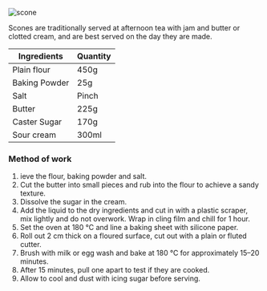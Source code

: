![scone](resource:assets/images/spongeBiscuitsCakes/scones.png)

Scones are traditionally served at afternoon tea with jam and butter or clotted cream, and are best served on the day they are made.

| Ingredients           | Quantity               |
|-----------------------|------------------------|
| Plain flour           | 450g                   |
| Baking Powder         | 25g                    |
| Salt                  | Pinch                  |
| Butter                | 225g                   |
| Caster Sugar          | 170g                   |
| Sour cream            | 300ml                  |

### **Method of work**
1. ieve the flour, baking powder and salt.
2. Cut the butter into small pieces and rub into the flour to achieve a sandy texture.
3. Dissolve the sugar in the cream.
4. Add the liquid to the dry ingredients and cut in with a plastic scraper, mix lightly and do not overwork. Wrap in cling film and chill for 1 hour.
5. Set the oven at 180 °C and line a baking sheet with silicone paper.
6. Roll out 2 cm thick on a floured surface, cut out with a plain or fluted cutter.
7. Brush with milk or egg wash and bake at 180 °C for approximately 15–20 minutes.
8. After 15 minutes, pull one apart to test if they are cooked.
9. Allow to cool and dust with icing sugar before serving.